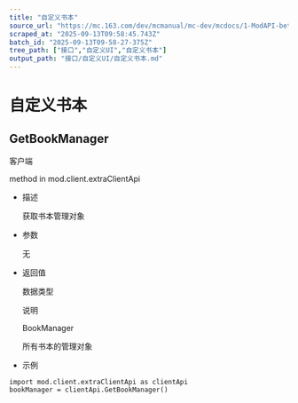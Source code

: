 ```yaml
---
title: "自定义书本"
source_url: "https://mc.163.com/dev/mcmanual/mc-dev/mcdocs/1-ModAPI-beta/%E6%8E%A5%E5%8F%A3/%E8%87%AA%E5%AE%9A%E4%B9%89UI/%E8%87%AA%E5%AE%9A%E4%B9%89%E4%B9%A6%E6%9C%AC.html?catalog=1"
scraped_at: "2025-09-13T09:58:45.743Z"
batch_id: "2025-09-13T09-58-27-375Z"
tree_path: ["接口","自定义UI","自定义书本"]
output_path: "接口/自定义UI/自定义书本.md"
---
```


#  自定义书本

##  GetBookManager

客户端

method in mod.client.extraClientApi

*   描述
    
    获取书本管理对象
    
*   参数
    
    无
    
*   返回值
    
    数据类型
    
    说明
    
    BookManager
    
    所有书本的管理对象
    
*   示例
    

```
import mod.client.extraClientApi as clientApi
bookManager = clientApi.GetBookManager()

```